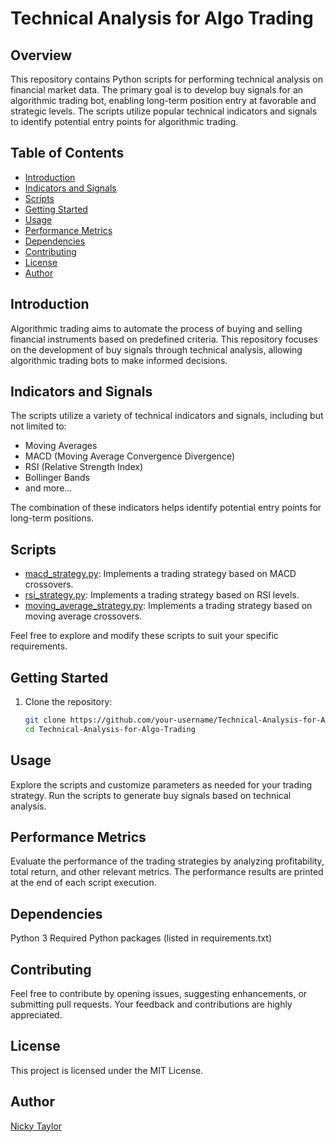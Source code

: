 # Technical Analysis for Algo Trading

## Overview

This repository contains Python scripts for performing technical analysis on financial market data. The primary goal is to develop buy signals for an algorithmic trading bot, enabling long-term position entry at favorable and strategic levels. The scripts utilize popular technical indicators and signals to identify potential entry points for algorithmic trading.

## Table of Contents

- [Introduction](#introduction)
- [Indicators and Signals](#indicators-and-signals)
- [Scripts](#scripts)
- [Getting Started](#getting-started)
- [Usage](#usage)
- [Performance Metrics](#performance-metrics)
- [Dependencies](#dependencies)
- [Contributing](#contributing)
- [License](#license)
- [Author](#author)

## Introduction

Algorithmic trading aims to automate the process of buying and selling financial instruments based on predefined criteria. This repository focuses on the development of buy signals through technical analysis, allowing algorithmic trading bots to make informed decisions.

## Indicators and Signals

The scripts utilize a variety of technical indicators and signals, including but not limited to:
- Moving Averages
- MACD (Moving Average Convergence Divergence)
- RSI (Relative Strength Index)
- Bollinger Bands
- and more...

The combination of these indicators helps identify potential entry points for long-term positions.

## Scripts

- [macd_strategy.py](macd_strategy.py): Implements a trading strategy based on MACD crossovers.
- [rsi_strategy.py](rsi_strategy.py): Implements a trading strategy based on RSI levels.
- [moving_average_strategy.py](moving_average_strategy.py): Implements a trading strategy based on moving average crossovers.

Feel free to explore and modify these scripts to suit your specific requirements.

## Getting Started

1. Clone the repository:

   ```bash
   git clone https://github.com/your-username/Technical-Analysis-for-Algo-Trading.git
   cd Technical-Analysis-for-Algo-Trading

 ## Usage
 
Explore the scripts and customize parameters as needed for your trading strategy. Run the scripts to generate buy signals based on technical analysis.

## Performance Metrics

Evaluate the performance of the trading strategies by analyzing profitability, total return, and other relevant metrics. The performance results are printed at the end of each script execution.
  
## Dependencies

Python 3
Required Python packages (listed in requirements.txt)

## Contributing

Feel free to contribute by opening issues, suggesting enhancements, or submitting pull requests. Your feedback and contributions are highly appreciated.

## License

This project is licensed under the MIT License.

## Author

[Nicky Taylor](https://github.com/CoderNicky)
